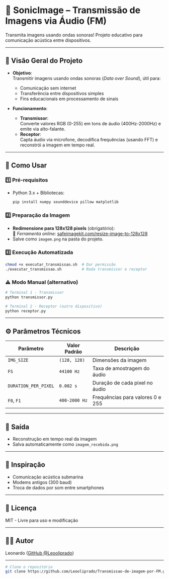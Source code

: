 
# 📡 SonicImage – Transmissão de Imagens via Áudio (FM)

Transmita imagens usando ondas sonoras! Projeto educativo para comunicação acústica entre dispositivos.

---

## 📌 **Visão Geral do Projeto**
- **Objetivo**:  
  Transmitir imagens usando ondas sonoras (*Data over Sound*), útil para:
  - Comunicação sem internet
  - Transferência entre dispositivos simples
  - Fins educacionais em processamento de sinais

- **Funcionamento**:
  - **Transmissor**:  
    Converte valores RGB (0-255) em tons de áudio (400Hz-2000Hz) e emite via alto-falante.
  - **Receptor**:  
    Capta áudio via microfone, decodifica frequências (usando FFT) e reconstrói a imagem em tempo real.

---

## 🚀 **Como Usar**

### 1️⃣ **Pré-requisitos**
- Python 3.x + Bibliotecas:
  ```bash
  pip install numpy sounddevice pillow matplotlib
  ```

### 2️⃣ **Preparação da Imagem**
- **Redimensione para 128x128 pixels** (obrigatório):  
  🔗 *Ferramenta online:* [safeimagekit.com/resize-image-to-128x128](https://safeimagekit.com/resize-image-to-128x128)
- Salve como `imagem.png` na pasta do projeto.

### 3️⃣ **Execução Automatizada**
```bash
chmod +x executar_transmissao.sh  # Dar permissão
./executar_transmissao.sh         # Roda transmissor e receptor
```

### ⚠️ Modo Manual (alternativo)
```bash
# Terminal 1 - Transmissor
python transmissor.py

# Terminal 2 - Receptor (outro dispositivo)
python receptor.py
```

---

## ⚙️ **Parâmetros Técnicos**
| Parâmetro           | Valor Padrão   | Descrição                          |
|---------------------|---------------|-----------------------------------|
| `IMG_SIZE`          | `(128, 128)`  | Dimensões da imagem                |
| `FS`                | `44100 Hz`    | Taxa de amostragem do áudio        |
| `DURATION_PER_PIXEL`| `0.002 s`     | Duração de cada pixel no áudio     |
| `F0`, `F1`          | `400-2000 Hz` | Frequências para valores 0 e 255   |

---

## 🎨 **Saída**
- Reconstrução em tempo real da imagem
- Salva automaticamente como `imagem_recebida.png`

---

## 🌟 **Inspiração**
- Comunicação acústica submarina
- Modems antigos (300 baud)
- Troca de dados por som entre smartphones

---

## 📜 **Licença**
MIT - Livre para uso e modificação

---

## 👨‍💻 **Autor**
Leonardo ([GitHub @Leooliprado](https://github.com/Leooliprado))

---

```bash
# Clone o repositório
git clone https://github.com/Leooliprado/Transmissao-de-imagem-por-FM.git
```


